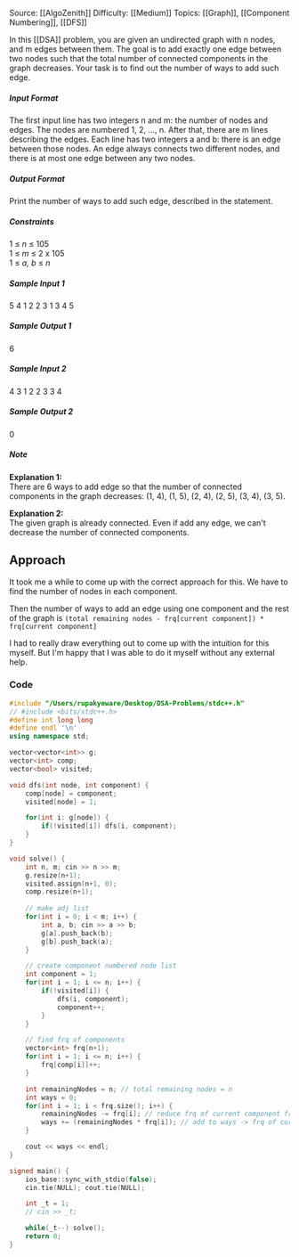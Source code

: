 Source: [[AlgoZenith]]
Difficulty: [[Medium]]
Topics: [[Graph]], [[Component Numbering]], [[DFS]]

In this [[DSA]] problem, you are given an undirected graph with n nodes, and m edges between them. The goal is to add exactly one edge between two nodes such that the total number of connected components in the graph decreases. Your task is to find out the number of ways to add such edge.

##### Input Format

The first input line has two integers n and m: the number of nodes and edges. The nodes are numbered 1, 2, …, n. After that, there are m lines describing the edges. Each line has two integers a and b: there is an edge between those nodes. An edge always connects two different nodes, and there is at most one edge between any two nodes.

##### Output Format

Print the number of ways to add such edge, described in the statement.

##### Constraints

1 ≤ _n_ ≤ 105  
1 ≤ _m_ ≤ 2 x 105  
1 ≤ _a, b_ ≤ _n_

##### Sample Input 1

5 4 1 2 2 3 1 3 4 5

##### Sample Output 1

6

##### Sample Input 2

4 3 1 2 2 3 3 4

##### Sample Output 2

0

##### Note

**Explanation 1:**  
There are 6 ways to add edge so that the number of connected components in the graph decreases: (1, 4), (1, 5), (2, 4), (2, 5), (3, 4), (3, 5).

**Explanation 2:**  
The given graph is already connected. Even if add any edge, we can't decrease the number of connected components.

## Approach 
It took me a while to come up with the correct approach for this.
We have to find the number of nodes in each component.

Then the number of ways to add an edge using one component and the rest of the graph is
`(total remaining nodes - frq[current component]) * frq[current component]`

I had to really draw everything out to come up with the intuition for this myself. But I'm happy that I was able to do it myself without any external help.

### Code 
``` cpp
#include "/Users/rupakyeware/Desktop/DSA-Problems/stdc++.h"
// #include <bits/stdc++.h>
#define int long long
#define endl '\n'
using namespace std;

vector<vector<int>> g;
vector<int> comp;
vector<bool> visited;

void dfs(int node, int component) {
    comp[node] = component;
    visited[node] = 1;

    for(int i: g[node]) {
        if(!visited[i]) dfs(i, component);
    }
}

void solve() {
    int n, m; cin >> n >> m;
    g.resize(n+1);
    visited.assign(n+1, 0);
    comp.resize(n+1);
    
    // make adj list
    for(int i = 0; i < m; i++) {
        int a, b; cin >> a >> b;
        g[a].push_back(b);
        g[b].push_back(a);
    }

    // create component numbered node list
    int component = 1;
    for(int i = 1; i <= n; i++) {
        if(!visited[i]) {
            dfs(i, component);
            component++;
        }
    }

    // find frq of components
    vector<int> frq(n+1);
    for(int i = 1; i <= n; i++) {
        frq[comp[i]]++;
    }

    int remainingNodes = n; // total remaining nodes = n
    int ways = 0;    
    for(int i = 1; i < frq.size(); i++) {
        remainingNodes -= frq[i]; // reduce frq of current component from remainingNodes
        ways += (remainingNodes * frq[i]); // add to ways -> frq of current component * number of total remaining nodes
    }

    cout << ways << endl;
}

signed main() {
    ios_base::sync_with_stdio(false);
    cin.tie(NULL); cout.tie(NULL);

    int _t = 1;
    // cin >> _t;

    while(_t--) solve();
    return 0;
}
```

